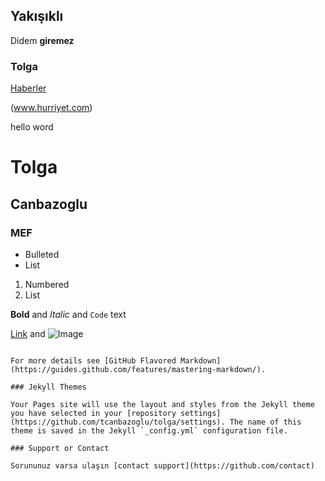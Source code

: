 ## Yakışıklı 

Didem **giremez**

### Tolga

[Haberler](www.hurriyet.com)

(www.hurriyet.com)

hello word 

# Tolga
## Canbazoglu
### MEF

- Bulleted
- List

1. Numbered
2. List

**Bold** and _Italic_ and `Code` text

[Link](url) and ![Image](src)
```

For more details see [GitHub Flavored Markdown](https://guides.github.com/features/mastering-markdown/).

### Jekyll Themes

Your Pages site will use the layout and styles from the Jekyll theme you have selected in your [repository settings](https://github.com/tcanbazoglu/tolga/settings). The name of this theme is saved in the Jekyll `_config.yml` configuration file.

### Support or Contact

Sorununuz varsa ulaşın [contact support](https://github.com/contact)
